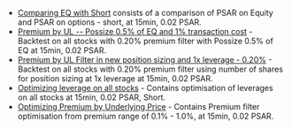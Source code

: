 
- [Comparing EQ with Short](https://github.com/qodeinvestments/Swan-Documentation/tree/main/Systems/PSAR%20Stock%20Options/results/Optimisations%20done%20with%20trade%20delay%3D1/Comparing%20EQ%20with%20short) consists of a comparison of PSAR on Equity and PSAR on options - short, at 15min, 0.02 PSAR.
- [Premium by UL -- Possize 0.5% of EQ and 1% transaction cost](https://github.com/qodeinvestments/Swan-Documentation/tree/main/Systems/PSAR%20Stock%20Options/results/Optimisations%20done%20with%20trade%20delay%3D1/Premium%20by%20UL%20--%20Possize%200.5%25%20of%20EQ%20and%201%25%20transaction%20cost) - Backtest on all stocks with 0.20% premium filter with Possize 0.5% of EQ at 15min, 0.02 PSAR.
- [Premium by UL Filter in new position sizing and 1x leverage - 0.20%](https://github.com/qodeinvestments/Swan-Documentation/tree/main/Systems/PSAR%20Stock%20Options/results/Optimisations%20done%20with%20trade%20delay%3D1/Premium%20by%20UL%20Filter%20in%20new%20position%20sizing%20and%201x%20leverage%20-%200.20%25) - Backtest on all stocks with 0.20% premium filter using number of shares for position sizing at 1x leverage at 15min, 0.02 PSAR.
- [Optimizing leverage on all stocks](https://github.com/qodeinvestments/Swan-Documentation/tree/main/Systems/PSAR%20Stock%20Options/results/Optimisations%20done%20with%20trade%20delay%3D1/Optimizing%20leverage%20on%20all%20stocks) - Contains optimisation of leverages on all stocks at 15min, 0.02 PSAR, Short.
- [Optimizing Premium by Underlying Price](https://github.com/qodeinvestments/Swan-Documentation/tree/main/Systems/PSAR%20Stock%20Options/results/Optimisations%20done%20with%20trade%20delay%3D1/2.%20Optimizing%20Premium%20by%20Underlying%20Price) - Contains Premium filter optimisation from premium range of 0.1% - 1.0%, at 15min, 0.02 PSAR.
